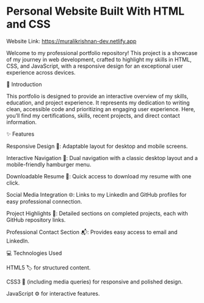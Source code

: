# Personal Website Built With HTML and CSS

Website Link: https://muralikrishnan-dev.netlify.app

Welcome to my professional portfolio repository! This project is a showcase of my journey in web development, crafted to highlight my skills in HTML, CSS, and JavaScript, with a responsive design for an exceptional user experience across devices.

🎉 Introduction

This portfolio is designed to provide an interactive overview of my skills, education, and project experience. It represents my dedication to writing clean, accessible code and prioritizing an engaging user experience.
Here, you’ll find my certifications, skills, recent projects, and direct contact information.



✨ Features

Responsive Design 📱: Adaptable layout for desktop and mobile screens.

Interactive Navigation 🧭: Dual navigation with a classic desktop layout and a mobile-friendly hamburger menu.

Downloadable Resume 📄: Quick access to download my resume with one click.

Social Media Integration 🌐: Links to my LinkedIn and GitHub profiles for easy professional connection.

Project Highlights 💼: Detailed sections on completed projects, each with GitHub repository links.

Professional Contact Section 📬: Provides easy access to email and LinkedIn.

💻 Technologies Used

HTML5 🏷️ for structured content.

CSS3 🎨 (including media queries) for responsive and polished design.

JavaScript ⚙️ for interactive features.




